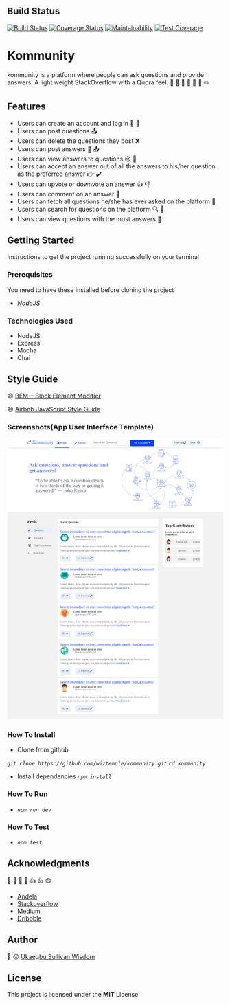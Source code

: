 ## Build Status
[![Build Status](https://travis-ci.org/wiztemple/kommunity.svg?branch=develop)](https://travis-ci.org/wiztemple/kommunity)
[![Coverage Status](https://coveralls.io/repos/github/wiztemple/kommunity/badge.svg?branch=develop)](https://coveralls.io/github/wiztemple/kommunity?branch=develop)
[![Maintainability](https://api.codeclimate.com/v1/badges/0d6d7f87376a3d79a7cf/maintainability)](https://codeclimate.com/github/wiztemple/kommunity/maintainability)
[![Test Coverage](https://api.codeclimate.com/v1/badges/0d6d7f87376a3d79a7cf/test_coverage)](https://codeclimate.com/github/wiztemple/kommunity/test_coverage)


# Kommunity
kommunity is a platform where people can ask questions and provide answers. A light weight StackOverflow with a Quora feel. :speech_balloon: :thought_balloon: :man: :woman: :boy: :girl: :pencil2:

## Features
* Users can create an account and log in :bust_in_silhouette: :busts_in_silhouette: 
* Users can post questions :outbox_tray:
* Users can delete the questions they post :x:
* Users can post answers :pencil: :outbox_tray:
* Users can view answers to questions :neutral_face: :eyes:
* Users can accept an answer out of all the answers to his/her question as the preferred answer :point_right: :heavy_check_mark:
* Users can upvote or downvote an answer :+1: :-1:
* Users can comment on an answer :speech_balloon:
* Users can fetch all questions he/she has ever asked on the platform :date:
* Users can search for questions on the platform :mag: :mag_right:
* Users can view questions with the most answers :eyes:

## Getting Started
Instructions to get the project running successfully on your terminal

### Prerequisites
You need to have these installed before cloning the project
* _[NodeJS](https://nodejs.org/en/download/)_

### Technologies Used
* NodeJS
* Express
* Mocha
* Chai

## Style Guide
 :smile: [BEM — Block Element Modifier](http://getbem.com/introduction/)

 :smile: [Airbnb JavaScript Style Guide](https://github.com/airbnb/javascript/)

### Screenshots(App User Interface Template)
![alt](./screenshots/kommunity.png)

### How To Install
* Clone from github

 _```git clone https://github.com/wiztemple/kommunity.git```_
  _```cd kommunity```_
* Install dependencies
  _```npm install```_


### How To Run
  * _```npm run dev```_

### How To Test
  * _```npm test```_

## Acknowledgments
:clap: :clap: :clap: :clap: :+1: :+1: :smile:
* [Andela](http://andela.com) 
* [Stackoverflow](stackoverflow.com)
* [Medium](https://medium.com/@meakaakka/a-beginners-guide-to-writing-a-kickass-readme-7ac01da88ab3)
* [Dribbble](https://dribbble.com)

## Author
:large_blue_circle: :persevere: [Ukaegbu Sullivan Wisdom](http://github.com/wiztemple)

## License
This project is licensed under the **MIT** License
